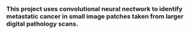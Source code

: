 ### This project uses convolutional neural nectwork to identify metastatic cancer in small image patches taken from larger digital pathology scans. 
